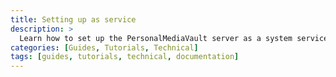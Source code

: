 ```yaml
---
title: Setting up as service
description: >
  Learn how to set up the PersonalMediaVault server as a system service.
categories: [Guides, Tutorials, Technical]
tags: [guides, tutorials, technical, documentation]
---
```


